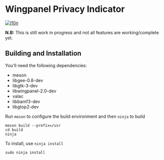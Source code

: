 # Wingpanel Privacy Indicator
[![l10n](https://l10n.elementary.io/widgets/wingpanel/wingpanel-indicator-privacy/svg-badge.svg)](https://l10n.elementary.io/projects/wingpanel/wingpanel-indicator-privacy)

**N.B:** This is still work in progress and not all features are working/complete yet.

## Building and Installation

You'll need the following dependencies:

* meson
* libgee-0.8-dev
* libgtk-3-dev
* libwingpanel-2.0-dev
* valac
* libbamf3-dev
* libgtop2-dev

Run `meson` to configure the build environment and then `ninja` to build

    meson build --prefix=/usr
    cd build
    ninja

To install, use `ninja install`

    sudo ninja install
